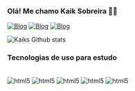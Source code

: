 ### Olá! Me chamo Kaik Sobreira ✌🏻


[![Blog](https://img.shields.io/badge/LinkedIn-0077B5?style=for-the-badge&logo=linkedin&logoColor=white)](https://www.linkedin.com/in/kaik-sobreira-lopes-917b742a7/)
[![Blog](https://img.shields.io/badge/Instagram-E4405F?style=for-the-badge&logo=instagram&logoColor=white)](https://www.instagram.com/kaiksobreira07/)
[![Blog](https://img.shields.io/badge/Gmail-D14836?style=for-the-badge&logo=gmail&logoColor=white)](https://mail.google.com/mail/u/2/#inbox?compose=CllgCJlLWjNdbzVXQlcQWQXztsMnzgwGvQMmDzhcQDvsmNpnCMgsHNZzVvgdPBfnSsLXKCbTnMg)

![Kaiks Github stats](https://github-readme-stats.vercel.app/api?username=KaikS1&theme=radical)

### Tecnologias de uso para estudo

<div style="display: inline_block"><br/>
  <img align="center" alt="html5" src=https://img.shields.io/badge/HTML5-E34F26?style=for-the-badge&logo=html5&logoColor=white /> 
<img align="center" alt="html5" src=https://img.shields.io/badge/Python-14354C?style=for-the-badge&logo=python&logoColor=white /> 
<img align="center" alt="html5" src=https://img.shields.io/badge/Microsoft_Excel-217346?style=for-the-badge&logo=microsoft-excel&logoColor=white /> <img align="center" alt="html5" src=https://img.shields.io/badge/Microsoft_Word-2B579A?style=for-the-badge&logo=microsoft-word&logoColor=white/> 
<img align="center" alt="html5" src=https://img.shields.io/badge/Microsoft_PowerPoint-B7472A?style=for-the-badge&logo=microsoft-powerpoint&logoColor=white/> 
</div><br/>
